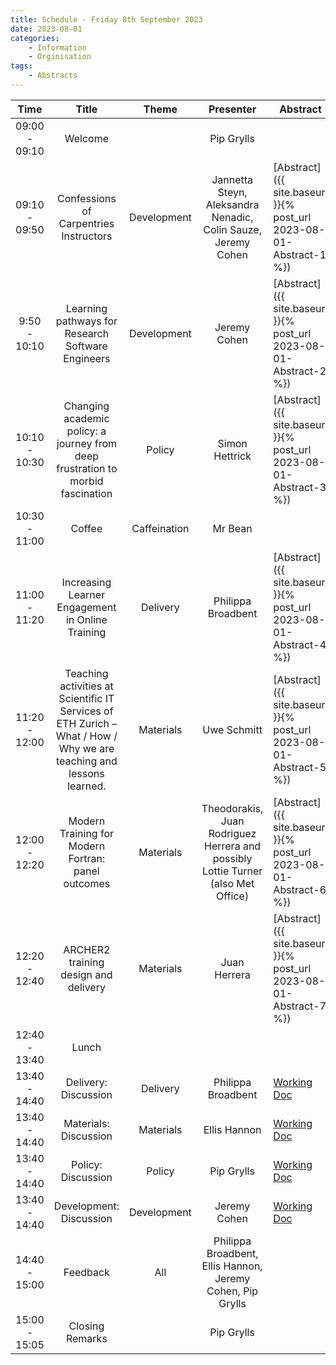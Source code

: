 ```yaml
---
title: Schedule - Friday 8th September 2023
date: 2023-08-01
categories: 
    - Information
    - Orginisation
tags:
    - Abstracts
---
```


|      Time     |                                                        Title                                                        |     Theme    |                                     Presenter                                    | Abstract    |
|:-------------:|:-------------------------------------------------------------------------------------------------------------------:|:------------:|:--------------------------------------------------------------------------------:|-------------|
| 09:00 - 09:10 | Welcome                                                                                                             |              | Pip Grylls                                                                       |             |
| 09:10 - 09:50 | Confessions of Carpentries Instructors                                                                              | Development  | Jannetta Steyn, Aleksandra Nenadic,  Colin Sauze, Jeremy Cohen                    | [Abstract]({{ site.baseurl }}{% post_url 2023-08-01-Abstract-1 %})        |
|  9:50 - 10:10 | Learning pathways for Research Software Engineers                                                                   | Development  | Jeremy Cohen                                                                     | [Abstract]({{ site.baseurl }}{% post_url 2023-08-01-Abstract-2 %})       |
| 10:10 - 10:30 | Changing academic policy: a journey from deep frustration to morbid fascination                                     | Policy       | Simon Hettrick                                                                   | [Abstract]({{ site.baseurl }}{% post_url 2023-08-01-Abstract-3 %})       |
| 10:30 - 11:00 | Coffee                                                                                                              | Caffeination | Mr Bean                                                                          |             |
| 11:00 - 11:20 | Increasing Learner Engagement in Online Training                                                                    | Delivery     | Philippa Broadbent                                                               | [Abstract]({{ site.baseurl }}{% post_url 2023-08-01-Abstract-4 %})       |
| 11:20 - 12:00 | Teaching activities at Scientific IT Services of ETH Zurich – What / How / Why we are teaching and lessons learned. | Materials    | Uwe Schmitt                                                                      | [Abstract]({{ site.baseurl }}{% post_url 2023-08-01-Abstract-5 %})       |
| 12:00 - 12:20 | Modern Training for Modern Fortran: panel outcomes                                                                  | Materials    | Theodorakis, Juan Rodriguez Herrera and possibly Lottie Turner (also Met Office) | [Abstract]({{ site.baseurl }}{% post_url 2023-08-01-Abstract-6 %})       |
| 12:20 - 12:40 | ARCHER2 training design and delivery                                                                                | Materials    | Juan Herrera                                                                     | [Abstract]({{ site.baseurl }}{% post_url 2023-08-01-Abstract-7 %})       |
| 12:40 - 13:40 | Lunch                                                                                                               |              |                                                                                  |             |
| 13:40 - 14:40 | Delivery: Discussion                                                                                                | Delivery     | Philippa Broadbent                                                               | [Working Doc](https://docs.google.com/document/d/1orSl9uD-lx0TFo0xDaOSfXKwvJMIKZCSt7WE_YDb7BQ/edit?usp=sharing) |
| 13:40 - 14:40 | Materials: Discussion                                                                                               | Materials    | Ellis Hannon                                                                     | [Working Doc](https://docs.google.com/document/d/1YwAVdyWzJP_Qhun4HE2zMVEgI_tFrkTN3SBnRtOdf4U/edit?usp=sharing) |
| 13:40 - 14:40 | Policy: Discussion                                                                                                  | Policy       | Pip Grylls                                                                       | [Working Doc](https://docs.google.com/document/d/1imZ5kt3nYSRnJMj3bTK1grq1vB_CpWBMQiXtwoxwIOw/edit?usp=sharing) |
| 13:40 - 14:40 | Development: Discussion                                                                                             | Development  | Jeremy Cohen                                                                     | [Working Doc](https://docs.google.com/document/d/1AIjHvsj5bFmRN5GL7pYaskNgameIxB4t3SyVaE7g99c/edit?usp=sharing) |
| 14:40 - 15:00 | Feedback                                                                                                            | All          | Philippa Broadbent, Ellis Hannon, Jeremy Cohen, Pip Grylls                       |             |
| 15:00 - 15:05 | Closing Remarks                                                                                                     |              | Pip Grylls                                                                       |             |
